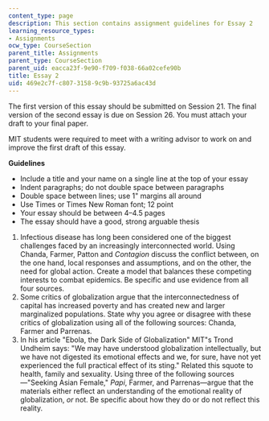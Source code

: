 ```yaml
---
content_type: page
description: This section contains assignment guidelines for Essay 2
learning_resource_types:
- Assignments
ocw_type: CourseSection
parent_title: Assignments
parent_type: CourseSection
parent_uid: eacca23f-9e90-f709-f038-66a02cefe90b
title: Essay 2
uid: 469e2c7f-c807-3158-9c9b-93725a6ac43d
---
```


The first version of this essay should be submitted on Session 21. The final version of the second essay is due on Session 26. You must attach your draft to your final paper.

MIT students were required to meet with a writing advisor to work on and improve the first draft of this essay.

**Guidelines**

*   Include a title and your name on a single line at the top of your essay
*   Indent paragraphs; do not double space between paragraphs
*   Double space between lines; use 1" margins all around
*   Use Times or Times New Roman font; 12 point
*   Your essay should be between 4–4.5 pages
*   The essay should have a good, strong arguable thesis

1.  Infectious disease has long been considered one of the biggest challenges faced by an increasingly interconnected world. Using Chanda, Farmer, Patton and _Contagion_ discuss the conflict between, on the one hand, local responses and assumptions, and on the other, the need for global action. Create a model that balances these competing interests to combat epidemics. Be specific and use evidence from all four sources. 
2.  Some critics of globalization argue that the interconnectedness of capital has increased poverty and has created new and larger marginalized populations. State why you agree or disagree with these critics of globalization using all of the following sources: Chanda, Farmer and Parrenas.
3.  In his article "Ebola, the Dark Side of Globalization" MIT"s Trond Undheim says: "We may have understood globalization intellectually, but we have not digested its emotional effects and we, for sure, have not yet experienced the full practical effect of its sting." Related this squote to health, family and sexuality. Using three of the following sources—"Seeking Asian Female," _Papi_, Farmer, and Parrenas—argue that the materials either reflect an understanding of the emotional reality of globalization, _or_ not. Be specific about how they do or do not reflect this reality.